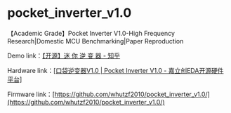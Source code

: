 # pocket_inverter_v1.0
【Academic Grade】Pocket Inverter V1.0-High Frequency Research|Domestic MCU Benchmarking|Paper Reproduction

Demo link：[【开源】迷 你 逆 变 器 - 知乎](https://www.zhihu.com/zvideo/1705836669155094528)

Hardware link：[[口袋逆变器V1.0 | Pocket Inverter V1.0 - 嘉立创EDA开源硬件平台]](https://oshwhub.com/whutzf2010/mini-ac-source_copy_copy_copy_copy_copy_copy_copy_copy_copy_copy_copy/edit)

Firmware link：[https://github.com/whutzf2010/pocket_inverter_v1.0/](https://github.com/whutzf2010/pocket_inverter_v1.0/)
